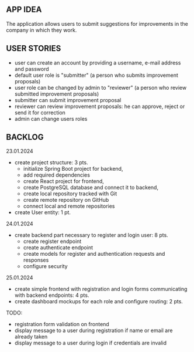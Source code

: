 ## APP IDEA
The application allows users to submit suggestions for improvements in the company in which they work.

## USER STORIES
- user can create an account by providing a username, e-mail address and password
- default user role is "submitter" (a person who submits improvement proposals)
- user role can be changed by admin to "reviewer" (a person who review submitted improvement proposals)
- submitter can submit improvement proposal
- reviewer can review improvement proposals: he can approve, reject or send it for correction
- admin can change users roles

## BACKLOG

23.01.2024
- create project structure: 3 pts.
  - initialize Spring Boot project for backend,
  - add required dependencies
  - create React project for frontend, 
  - create PostgreSQL database and connect it to backend,
  - create local repository tracked with Git
  - create remote repository on GitHub
  - connect local and remote repositories
- create User entity: 1 pt.

24.01.2024
- create backend part necessary to register and login user: 8 pts.
  - create register endpoint
  - create authenticate endpoint
  - create models for register and authentication requests and responses
  - configure security

25.01.2024
- create simple frontend with registration and login forms communicating with backend endpoints: 4 pts.
- create dashboard mockups for each role and configure routing: 2 pts.



TODO:
- registration form validation on frontend
- display message to a user during registration if name or email are already taken
- display message to a user during login if credentials are invalid
